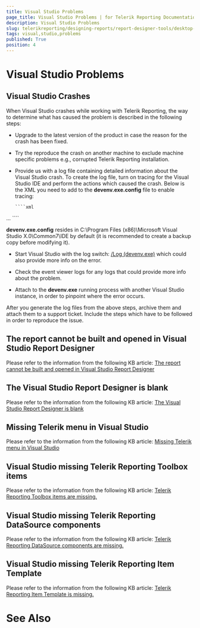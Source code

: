```yaml
---
title: Visual Studio Problems
page_title: Visual Studio Problems | for Telerik Reporting Documentation
description: Visual Studio Problems
slug: telerikreporting/designing-reports/report-designer-tools/desktop-designers/visual-studio-report-designer/visual-studio-problems
tags: visual,studio,problems
published: True
position: 4
---
```


# Visual Studio Problems



## Visual Studio Crashes

When Visual Studio crashes while working with Telerik Reporting,           the way to determine what has caused the problem is described in the following steps:         

* Upgrade to the latest version of the product in case the reason for the crash has been fixed.

* Try the reproduce the crash on another machine to exclude machine specific problems e.g., corrupted Telerik Reporting installation.

* Provide us with a log file containing detailed information about the Visual Studio crash.               To create the log file, turn on tracing for the Visual Studio IDE and perform the actions which caused the crash.               Below is the XML you need to add to the __devenv.exe.config__  file to enable tracing:             

	
      ````xml
<?xml version ="1.0"?>
<configuration>
    ...
    <system.diagnostics>
        <trace autoflush="true" indentsize="4">
          <listeners>
            <add name="myListener" type="System.Diagnostics.TextWriterTraceListener" initializeData="c:\temp\DEVENV.LOG" />              
            <remove name="Default" />
          </listeners>
        </trace>
    </system.diagnostics>
</configuration>
````

__devenv.exe.config__  resides in C:\Program Files (x86)\Microsoft Visual Studio X.0\Common7\IDE by default (it is recommended to create a backup copy before modifying it).             

* Start Visual Studio with the log switch:  [/Log (devenv.exe)](https://msdn.microsoft.com/en-us/library/ms241272.aspx)                which could also provide more info on the error.             

* Check the event viewer logs for any logs that could provide more info about the problem.

* Attach to the __devenv.exe__  running process with another Visual Studio instance, in order to pinpoint where the error occurs.             

After you generate the log files from the above steps, archive them and attach them to a support ticket.           Include the steps which have to be followed in order to reproduce the issue.         

## The report cannot be built and opened in Visual Studio Report Designer

Please refer to the information from the following KB article:  [The report cannot be built and opened in Visual Studio Report Designer](./knowledge-base/report-cannot-be-built-and-opened-in-vs-report-designer) 

## The Visual Studio Report Designer is blank

Please refer to the information from the following KB article:  [The Visual Studio Report Designer is blank](./knowledge-base/vs-report-designer-is-blank) 

## Missing Telerik menu in Visual Studio

Please refer to the information from the following KB article:  [Missing Telerik menu in Visual Studio](./knowledge-base/missing-telerik-menu-in-visual-studio) 

## Visual Studio missing Telerik Reporting Toolbox items

Please refer to the information from the following KB article:  [Telerik Reporting Toolbox items are missing.](http://www.telerik.com/support/kb/reporting/general/missing-toolbox-items.aspx) 

## Visual Studio missing Telerik Reporting DataSource components

Please refer to the information from the following KB article:  [Telerik Reporting DataSource components are missing.](http://www.telerik.com/support/kb/reporting/details/telerik-reporting-datasource-components-are-missing) 

## Visual Studio missing Telerik Reporting Item Template

Please refer to the information from the following KB article:  [Telerik Reporting Item Template is missing.](http://www.telerik.com/support/kb/reporting/general/missing-item-template.aspx) 

# See Also

